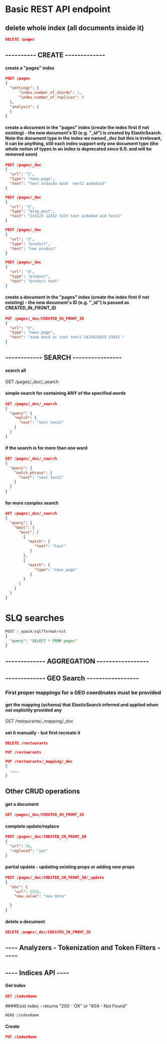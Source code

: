 # Basic REST API endpoint

## delete whole index (all documents inside it)
```json
DELETE /pages
```

## ---------- CREATE -------------

#### create a "pages" index
```json
POUT /pages
{
  "settings": {
      "index.number_of_shards": 1,
      "index.number_of_replicas": 0
  },
  "analysis": {
  }
}
```

#### create a document in the "pages" index (create the index first if not existing) - the new document's ID (e.g. "_id") is created by ElasticSearch. Note the document type in the index we named *_doc* but this is irrelevant, it can be anything, still each index support only one document type (the whole notion of types in an index is deprecated since 6.0. and will be removed soon)
```json
POST /pages/_doc
{
  "url": "1",
  "type": "news_page",
  "text": "text asdasda dasd  text2 asdadasd"
}
```

```json
POST /pages/_doc
{
  "url": "2",
  "type": "blog_post",
  "text": "213123 12312 3123 text asdadad asd text2"
}
```

```json
POST /pages/_doc
{
  "url": "3",
  "type": "product",
  "text": "new product"
}
```

```json
POST /pages/_doc
{
  "url": "4",
  "type": "product",
  "text": "product text"
}
```

#### create a document in the "pages" index (create the index first if not existing) - the new document's ID (e.g. "_id") is passed as CREATED_IN_FRONT_ID

```json
PUT /pages/_doc/CREATED_IN_FRONT_ID
{
  "url": "5",
  "type": "news_page",
  "text": "asda dasd as text text2 2423423423 23423 "
}
```

## ------------ SEARCH ----------------

#### search all
GET /pages/_doc/_search


#### simple search for containing ANY of the specified words
```json
GET /pages/_doc/_search
{
  "query": {
    "match": {
      "text": "text text2"
    }
  }
}
```

#### if the search is for more than one word
```json
GET /pages/_doc/_search
{
  "query": {
    "match_phrase": {
      "text": "text text2"
    }
  }
}
```

#### for more complex search
```json
GET /pages/_doc/_search
{
  "query": {
    "bool": {
      "must": [
        {
          "match": {
             "text": "text"
           }
        },
        {
          "match": {
             "type": "news_page"
           }
        }
      ]
    }
  }
}
```


# SLQ searches
```sql
POST /_xpack/sql?format=txt
{
  "query": "SELECT * FROM pages"
}
```


## ------------- AGGREGATION  -----------------


## ------------- GEO Search  -----------------

### First  proper mappings for a GEO coordinates must be provided

#### get the mapping (schema) that ElasticSearch inferred and applied when not explicitly provided any
GET /restaurants/_mapping/_doc

#### set it manually - but first recreate it
```json
DELETE /restaurants
```
```json
PUT /restaurants
```
```json
PUT /restaurants/_mapping/_doc
{
  ....
}
```

## Other CRUD operations

#### get a document
```json
GET /pages/_doc/CREATED_IN_FRONT_ID
```

#### complete update/replace
```json
POST /pages/_doc/CREATED_IN_FRONT_ID
{
  "url": 56,
  "replaced": "yes"
}
```

#### partial update - updating existing props or adding new props
```json
POST /pages/_doc/CREATED_IN_FRONT_ID/_update
{
  "doc": {
    "url": 5555,
    "new_value": "new data"

  }
}
```

#### delete a document
```json
DELETE /pages/_doc/CREATED_IN_FRONT_ID
```

## ---- Analyzers - Tokenization and Token Filters -----


## ---- Indices API ----

#### Get Index

```json
GET /indexName
```

####Exist index - returns "200 - OK" or "404 - Not Found"
```string
HEAD /indexName
```

#### Create
```json
PUT /indexName
```
